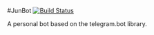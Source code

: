 #JunBot [![Build Status](https://travis-ci.org/SamueleLorefice/JunBot.svg?branch=master)](https://travis-ci.org/SamueleLorefice/JunBot)

A personal bot based on the telegram.bot library.
